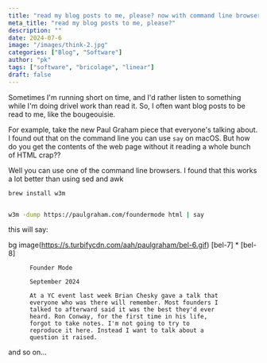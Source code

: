 ```yaml
---
title: "read my blog posts to me, please? now with command line browser cleanup action!"
meta_title: "read my blog posts to me, please?"
description: ""
date: 2024-07-6
image: "/images/think-2.jpg"
categories: ["Blog", "Software"]
author: "pk"
tags: ["software", "bricolage", "linear"]
draft: false
---
```


Sometimes I'm running short on time, and I'd rather listen to something while I'm doing drivel work than read it. So, I often want blog posts to be read to me, like the bougeouisie. 

For example, take the new Paul Graham piece that everyone's talking about. I found out that on the command line you can use `say` on macOS. But how do you get the contents of the web page without it reading a whole bunch of HTML crap?? 

Well you can use one of the command line browsers. I found that this works a lot better than using sed and awk

```bash
brew install w3m


w3m -dump https://paulgraham.com/foundermode html | say                                                                                  
```

this will say:

bg image(https://s.turbifycdn.com/aah/paulgraham/bel-6.gif)
[bel-7] * [bel-8]

          Founder Mode

          September 2024

          At a YC event last week Brian Chesky gave a talk that
          everyone who was there will remember. Most founders I
          talked to afterward said it was the best they'd ever
          heard. Ron Conway, for the first time in his life,
          forgot to take notes. I'm not going to try to
          reproduce it here. Instead I want to talk about a
          question it raised.

and so on...

